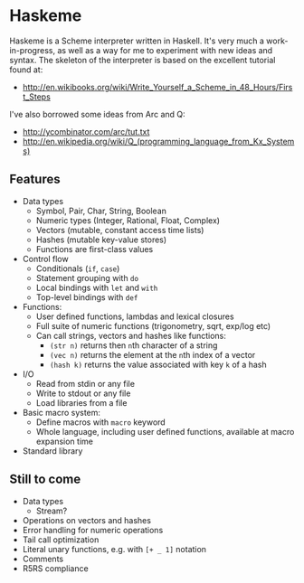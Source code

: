 # Haskeme

Haskeme is a Scheme interpreter written in Haskell. It's very much a work-in-progress, as well as a way for me to experiment with new ideas and syntax. The skeleton of the interpreter is based on the excellent tutorial found at:

* http://en.wikibooks.org/wiki/Write_Yourself_a_Scheme_in_48_Hours/First_Steps

I've also borrowed some ideas from Arc and Q:

* http://ycombinator.com/arc/tut.txt
* http://en.wikipedia.org/wiki/Q_(programming_language_from_Kx_Systems)

## Features

* Data types
  - Symbol, Pair, Char, String, Boolean
  - Numeric types (Integer, Rational, Float, Complex)
  - Vectors (mutable, constant access time lists)
  - Hashes (mutable key-value stores)
  - Functions are first-class values
* Control flow
  - Conditionals (`if`, `case`)
  - Statement grouping with `do`
  - Local bindings with `let` and `with`
  - Top-level bindings with `def`
* Functions:
  - User defined functions, lambdas and lexical closures
  - Full suite of numeric functions (trigonometry, sqrt, exp/log etc)
  - Can call strings, vectors and hashes like functions:
    - `(str n)` returns then `n`th character of a string
    - `(vec n)` returns the element at the `n`th index of a vector
    - `(hash k)` returns the value associated with key `k` of a hash
* I/O
  - Read from stdin or any file
  - Write to stdout or any file
  - Load libraries from a file
* Basic macro system:
  - Define macros with `macro` keyword
  - Whole language, including user defined functions, available at macro expansion time
* Standard library
 
## Still to come

* Data types
  - Stream?
* Operations on vectors and hashes
* Error handling for numeric operations
* Tail call optimization
* Literal unary functions, e.g. with `[+ _ 1]` notation
* Comments
* R5RS compliance